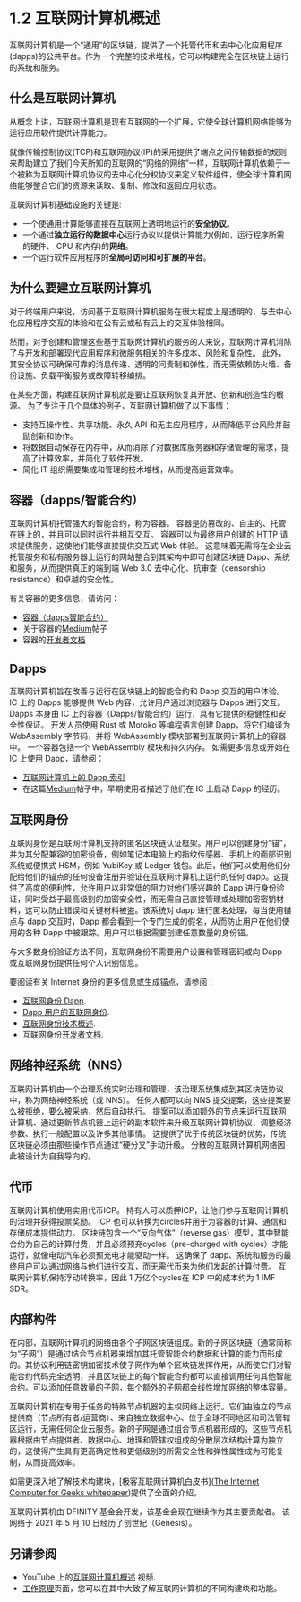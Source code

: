 # 1.2 互联网计算机概述

互联网计算机是一个“通用”的区块链，提供了一个托管代币和去中心化应用程序(dapps)的公共平台。作为一个完整的技术堆栈，它可以构建完全在区块链上运行的系统和服务。

## 什么是互联网计算机

从概念上讲，互联网计算机是现有互联网的一个扩展，它使全球计算机网络能够为运行应用软件提供计算能力。

就像传输控制协议(TCP)和互联网协议(IP)的采用提供了端点之间传输数据的规则来帮助建立了我们今天所知的互联网的“网络的网络”一样，互联网计算机依赖于一个被称为互联网计算机协议的去中心化分权协议来定义软件组件，使全球计算机网络能够整合它们的资源来读取、复制、修改和返回应用状态。

互联网计算机基础设施的关键是:

- 一个使通用计算能够直接在互联网上透明地运行的**安全协议**。
- 一个通过**独立运行的数据中心**运行协议以提供计算能力(例如，运行程序所需的硬件、 CPU 和内存)的**网络**。
- 一个运行软件应用程序的**全局可访问和可扩展的平台**。

## 为什么要建立互联网计算机

对于终端用户来说，访问基于互联网计算机服务在很大程度上是透明的，与去中心化应用程序交互的体验和在公有云或私有云上的交互体验相同。

然而，对于创建和管理这些基于互联网计算机的服务的人来说，互联网计算机消除了与开发和部署现代应用程序和微服务相关的许多成本、风险和复杂性。 此外，其安全协议可确保可靠的消息传递、透明的问责制和弹性，而无需依赖防火墙、备份设施、负载平衡服务或故障转移编排。

在某些方面，构建互联网计算机就是要让互联网恢复其开放、创新和创造性的根源。 为了专注于几个具体的例子，互联网计算机做了以下事情：

- 支持互操作性、共享功能、永久 API 和无主应用程序，从而降低平台风险并鼓励创新和协作。
- 将数据自动保存在内存中，从而消除了对数据库服务器和存储管理的需求，提高了计算效率，并简化了软件开发。
- 简化 IT 组织需要集成和管理的技术堆栈，从而提高运营效率。

## 容器（dapps/智能合约）

互联网计算机托管强大的智能合约，称为容器。 容器是防篡改的、自主的、托管在链上的，并且可以同时运行并相互交互。 容器可以为最终用户创建的 HTTP 请求提供服务，这使他们能够直接提供交互式 Web 体验。 这意味着无需将在企业云托管服务和私有服务器上运行的网站整合到其架构中即可创建区块链 Dapp、系统和服务，从而提供真正的端到端 Web 3.0 去中心化、抗审查（censorship resistance）和卓越的安全性。

有关容器的更多信息，请访问：

- [容器（dapps智能合约）](../5.智能合约和Dapp开发人员的互联网计算机/5.1容器（dapps智能合约）.md)
- 关于容器的[Medium](https://medium.com/dfinity/software-canisters-an-evolution-of-smart-contracts-internet-computer-f1f92f1bfffb)帖子
- 容器的[开发者文档](https://smartcontracts.org/docs/developers-guide/concepts/canisters-code.html)

## Dapps

互联网计算机旨在改善与运行在区块链上的智能合约和 Dapp 交互的用户体验。 IC 上的 Dapps 能够提供 Web 内容，允许用户通过浏览器与 Dapps 进行交互。 Dapps 本身由 IC 上的容器（Dapps/智能合约）运行，具有它提供的稳健性和安全性保证。 开发人员使用 Rust 或 Motoko 等编程语言创建 Dapp，将它们编译为 WebAssembly 字节码，并将 WebAssembly 模块部署到互联网计算机上的容器中。 一个容器包括一个 WebAssembly 模块和持久内存。 如需更多信息或开始在 IC 上使用 Dapp，请参阅：

- [互联网计算机上的 Dapp 索引](../3.面向Dapp用户的互联网计算机/3.2互联网计算机上的Dapp索引.md)
- 在这篇[Medium](https://medium.com/dfinity/internet-computer-pioneers-early-adopters-describe-launching-dapps-on-the-blockchain-e979281f19b8)帖子中，早期使用者描述了他们在 IC 上启动 Dapp 的经历。

## 互联网身份

互联网身份是互联网计算机支持的匿名区块链认证框架。用户可以创建身份“锚”，并为其分配兼容的加密设备，例如笔记本电脑上的指纹传感器、手机上的面部识别系统或便携式 HSM，例如 YubiKey 或 Ledger 钱包。此后，他们可以使用他们分配给他们的锚点的任何设备注册并验证在互联网计算机上运行的任何 dapp。这提供了高度的便利性，允许用户以非常低的阻力对他们感兴趣的 Dapp 进行身份验证，同时受益于最高级别的加密安全性，而无需自己直接管理或处理加密密钥材料，这可以防止错误和关键材料被盗。该系统对 dapp 进行匿名处理，每当使用锚点与 dapp 交互时，Dapp 都会看到一个专门生成的假名，从而防止用户在他们使用的各种 Dapp 中被跟踪。用户可以根据需要创建任意数量的身份锚。

与大多数身份验证方法不同，互联网身份不需要用户设置和管理密码或向 Dapp 或互联网身份提供任何个人识别信息。

要阅读有关 Internet 身份的更多信息或生成锚点，请参阅：

- [互联网身份 Dapp](https://identity.ic0.app/).
- [Dapp 用户的互联网身份](../2.互联网身份介绍/2.2Dapp用户的互联网身份.md).
- [互联网身份技术概述](../2.互联网身份介绍/2.3互联网身份技术概述.md).
- 互联网身份[开发者文档](https://smartcontracts.org/docs/ic-identity-guide/what-is-ic-identity.html).

## 网络神经系统（NNS）

互联网计算机由一个治理系统实时治理和管理，该治理系统集成到其区块链协议中，称为网络神经系统（或 NNS）。 任何人都可以向 NNS 提交提案，这些提案要么被拒绝，要么被采纳，然后自动执行。 提案可以添加额外的节点来运行互联网计算机、通过更新节点机器上运行的副本软件来升级互联网计算机协议、调整经济参数、执行一般配置以及许多其他事情。 这提供了优于传统区块链的优势，传统区块链必须由那些操作节点通过“硬分叉”手动升级。 分散的互联网计算机网络因此被设计为自我导向的。

## 代币

互联网计算机使用实用代币ICP。 持有人可以质押ICP，让他们参与互联网计算机的治理并获得投票奖励。 ICP 也可以转换为circles并用于为容器的计算、通信和存储成本提供动力。 区块链包含一个“反向气体”（reverse gas）模型，其中智能合约为自己的计算付费，并且必须预充cycles（pre-charged with cycles）才能运行，就像电动汽车必须预充电才能驱动一样。 这确保了 dapp、系统和服务的最终用户可以通过网络与他们进行交互，而无需代币来为他们发起的计算付费。 互联网计算机保持浮动转换率，因此 1 万亿个cycles在 ICP 中的成本约为 1 IMF SDR。

## 内部构件

在内部，互联网计算机的网络由各个子网区块链组成。新的子网区块链（通常简称为“子网”）是通过结合节点机器来增加其托管智能合约数据和计算的能力而形成的。其协议利用链密钥加密技术使子网作为单个区块链发挥作用，从而使它们对智能合约代码完全透明，并且区块链上的每个智能合约都可以直接调用任何其他智能合约。可以添加任意数量的子网，每个额外的子网都会线性增加网络的整体容量。

互联网计算机在专用于任务的特殊节点机器的主权网络上运行。它们由独立的节点提供商（节点所有者/运营商）、来自独立数据中心、位于全球不同地区和司法管辖区运行，无需任何企业云服务。新的子网是通过组合节点机器形成的，这些节点机器根据由节点提供者、数据中心、地理和管辖权组成的分散层次结构计算为独立的，这使得产生具有更高确定性和更低级别的所需安全性和弹性属性成为可能复制，从而提高效率。

如需更深入地了解技术构建块，[极客互联网计算机白皮书]([The Internet Computer for Geeks whitepaper](https://dfinity.org/whitepaper.pdf))提供了全面的介绍。

互联网计算机由 DFINITY 基金会开发，该基金会现在继续作为其主要贡献者。 该网络于 2021 年 5 月 10 日经历了创世纪（Genesis）。

## 另请参阅

- YouTube 上的[互联网计算机概述](https://www.youtube.com/watch?v=XgsOKP224Zw) 视频.
- [工作原理](https://dfinity.org/howitworks/)页面，您可以在其中大致了解互联网计算机的不同构建块和功能。

